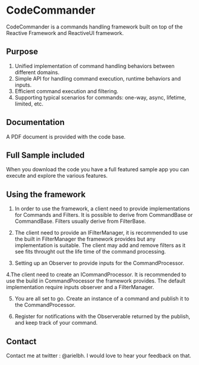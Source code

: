 # CodeCommander

CodeCommander is a commands handling framework built on top of the Reactive Framework and 
ReactiveUI framework. 

## Purpose

1.  Unified implementation of command handling behaviors between different domains. 
2.  Simple API for handling command execution, runtime behaviors and inputs. 
3.  Efficient command execution and filtering. 
4.  Supporting typical scenarios for commands: one-way, async, lifetime, limited, etc. 

## Documentation

A PDF document is provided with the code base.


## Full Sample included

When you download the code you have a full featured sample app you can execute and explore the various features.

## Using the framework

1. In order to use the framework, a client need to provide implementations for Commands 
and Filters.  It is possible to derive from CommandBase or CommandBase<T>.  Filters 
usually derive from FilterBase. 

2. The client need to provide an IFilterManager, it is recommended to use the built in 
FilterManager the framework provides but any implementation is suitable. 
The client may add and remove filters as it see fits throught out the life time of the 
command processing. 

3. Setting up an Observer to provide inputs for the CommandProcessor.  

4.The client need to create an ICommandProcessor. It is recommended to use the build in 
CommandProcessor the framework provides. The default implementation require inputs 
observer and a FilterManager. 

5. You are all set to go. Create an instance of a command and publish it to the 
CommandProcessor. 

6. Register for notifications with the Observerable returned by the publish, and keep track of 
your command. 

## Contact

Contact me at twitter : @arielbh.
I would love to hear your feedback on that.
 
